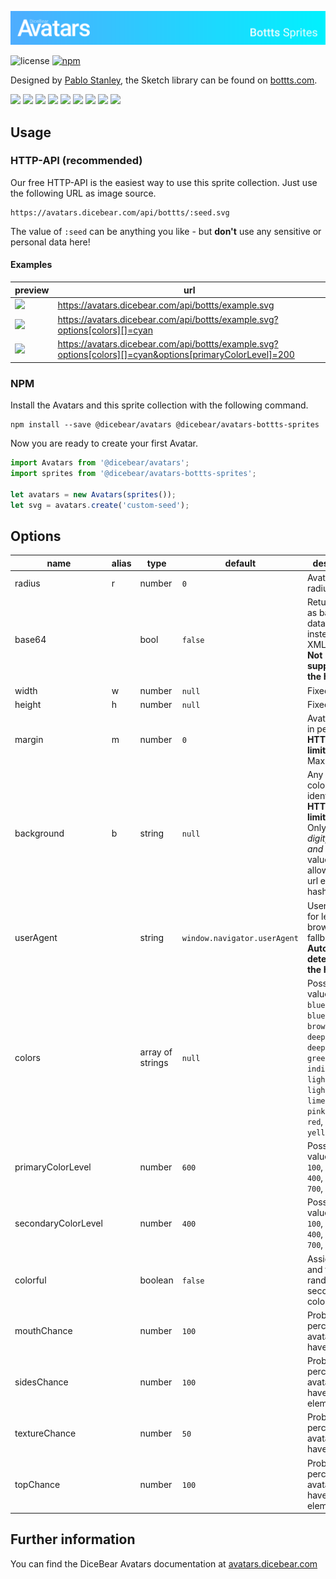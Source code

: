 ![DiceBear Avatars - Bottts Sprite Collection](https://raw.githubusercontent.com/DiceBear/avatars/v4/packages/avatars-bottts-sprites/banner.svg?sanitize=true)

![license](https://img.shields.io/npm/l/@dicebear/avatars-bottts-sprites.svg?style=flat-square)
[![npm](https://img.shields.io/npm/v/@dicebear/avatars-bottts-sprites.svg?style=flat-square)](https://www.npmjs.com/package/@dicebear/avatars-bottts-sprites)

Designed by [Pablo Stanley](https://twitter.com/pablostanley), the Sketch library can be found on
[bottts.com](https://bottts.com/).

<p>
    <img src="https://avatars.dicebear.com/api/bottts/1.svg" width="60" />
    <img src="https://avatars.dicebear.com/api/bottts/2.svg" width="60" />
    <img src="https://avatars.dicebear.com/api/bottts/3.svg" width="60" />
    <img src="https://avatars.dicebear.com/api/bottts/4.svg" width="60" />
    <img src="https://avatars.dicebear.com/api/bottts/5.svg" width="60" />
    <img src="https://avatars.dicebear.com/api/bottts/6.svg" width="60" />
    <img src="https://avatars.dicebear.com/api/bottts/7.svg" width="60" />
    <img src="https://avatars.dicebear.com/api/bottts/8.svg" width="60" />
    <img src="https://avatars.dicebear.com/api/bottts/9.svg" width="60" />
</p>

## Usage

### HTTP-API (recommended)

Our free HTTP-API is the easiest way to use this sprite collection. Just use the following URL as image source.

    https://avatars.dicebear.com/api/bottts/:seed.svg

The value of `:seed` can be anything you like - but **don't** use any sensitive or personal data here!

#### Examples

| preview                                                                                                                            | url                                                                                                       |
| ---------------------------------------------------------------------------------------------------------------------------------- | --------------------------------------------------------------------------------------------------------- |
| <img src="https://avatars.dicebear.com/api/bottts/example.svg" width="60" />                                                       | https://avatars.dicebear.com/api/bottts/example.svg                                                       |
| <img src="https://avatars.dicebear.com/api/bottts/example.svg?options[colors][]=cyan" width="60" />                                | https://avatars.dicebear.com/api/bottts/example.svg?options[colors][]=cyan                                |
| <img src="https://avatars.dicebear.com/api/bottts/example.svg?options[colors][]=cyan&options[primaryColorLevel]=200" width="60" /> | https://avatars.dicebear.com/api/bottts/example.svg?options[colors][]=cyan&options[primaryColorLevel]=200 |

### NPM

Install the Avatars and this sprite collection with the following command.

    npm install --save @dicebear/avatars @dicebear/avatars-bottts-sprites

Now you are ready to create your first Avatar.

```js
import Avatars from '@dicebear/avatars';
import sprites from '@dicebear/avatars-bottts-sprites';

let avatars = new Avatars(sprites());
let svg = avatars.create('custom-seed');
```

## Options

| name                | alias | type             | default                      | description                                                                                                                                                                                                  |
| ------------------- | ----- | ---------------- | ---------------------------- | ------------------------------------------------------------------------------------------------------------------------------------------------------------------------------------------------------------ |
| radius              | r     | number           | `0`                          | Avatar border radius                                                                                                                                                                                         |
| base64              |       | bool             | `false`                      | Return avatar as base64 data uri instead of XML <br> **Not supported by the HTTP API**                                                                                                                       |
| width               | w     | number           | `null`                       | Fixed width                                                                                                                                                                                                  |
| height              | h     | number           | `null`                       | Fixed height                                                                                                                                                                                                 |
| margin              | m     | number           | `0`                          | Avatar margin in percent<br> **HTTP-API limitation** Max value `25`                                                                                                                                          |
| background          | b     | string           | `null`                       | Any valid color identifier<br> **HTTP-API limitation** Only hex _(3-digit, 6-digit and 8-digit)_ values are allowed. Use url encoded hash: `%23`.                                                            |
| userAgent           |       | string           | `window.navigator.userAgent` | User-Agent for legacy browser fallback<br> **Automatically detected by the HTTP API**                                                                                                                        |
| colors              |       | array of strings | `null`                       | Possible values: `amber`, `blue`, `blueGrey`, `brown`, `cyan`, `deepOrange`, `deepPurple`, `green`, `grey`, `indigo`, `lightBlue`, `lightGreen`, `lime`, `orange`, `pink`, `purple`, `red`, `teal`, `yellow` |
| primaryColorLevel   |       | number           | `600`                        | Possible values: `50`, `100`, `200`, `300`, `400`, `500`, `600`, `700`, `800`, `900`                                                                                                                         |
| secondaryColorLevel |       | number           | `400`                        | Possible values: `50`, `100`, `200`, `300`, `400`, `500`, `600`, `700`, `800`, `900`                                                                                                                         |
| colorful            |       | boolean          | `false`                      | Assigns sides and top a random secondary color                                                                                                                                                               |
| mouthChance         |       | number           | `100`                        | Probability in percent avatar will have a mouth                                                                                                                                                              |
| sidesChance         |       | number           | `100`                        | Probability in percent avatar will have side elements                                                                                                                                                        |
| textureChance       |       | number           | `50`                         | Probability in percent avatar will have texture                                                                                                                                                              |
| topChance           |       | number           | `100`                        | Probability in percent avatar will have a top element                                                                                                                                                        |

## Further information

You can find the DiceBear Avatars documentation at [avatars.dicebear.com](https://avatars.dicebear.com)
